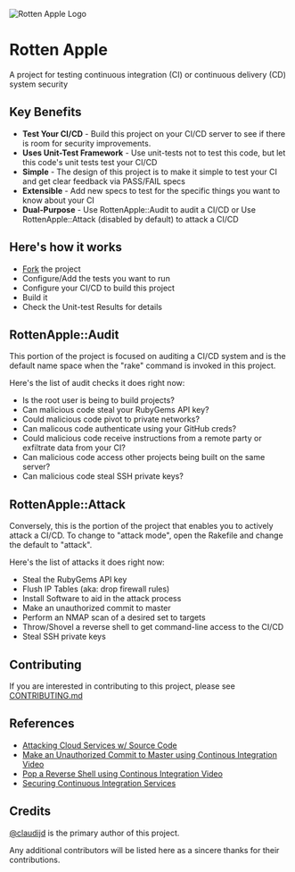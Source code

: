 ![Rotten Apple Logo](https://github.com/claudijd/rotten_apple/blob/master/images/rotten_apple.png?raw=true)

# Rotten Apple

A project for testing continuous integration (CI) or continuous delivery (CD) system security 

## Key Benefits

- **Test Your CI/CD** - Build this project on your CI/CD server to see if there is room for security improvements.
- **Uses Unit-Test Framework** - Use unit-tests not to test this code, but let this code's unit tests test your CI/CD
- **Simple** - The design of this project is to make it simple to test your CI and get clear feedback via PASS/FAIL specs
- **Extensible** - Add new specs to test for the specific things you want to know about your CI
- **Dual-Purpose** - Use RottenApple::Audit to audit a CI/CD or Use RottenApple::Attack (disabled by default) to attack a CI/CD

## Here's how it works

- [Fork](https://github.com/claudijd/rotten_apple/fork_select) the project
- Configure/Add the tests you want to run
- Configure your CI/CD to build this project
- Build it
- Check the Unit-test Results for details

## RottenApple::Audit

This portion of the project is focused on auditing a CI/CD system and is the default name space when the "rake" command is invoked in this project.

Here's the list of audit checks it does right now:

- Is the root user is being to build projects?
- Can malicious code steal your RubyGems API key?
- Could malicious code pivot to private networks?
- Can malicous code authenticate using your GitHub creds?
- Could malicious code receive instructions from a remote party or exfiltrate data from your CI?
- Can malicious code access other projects being built on the same server?
- Can malicious code steal SSH private keys?

## RottenApple::Attack

Conversely, this is the portion of the project that enables you to actively attack a CI/CD. To change to "attack mode", open the Rakefile and change the default to "attack".

Here's the list of attacks it does right now:

- Steal the RubyGems API key
- Flush IP Tables (aka: drop firewall rules)
- Install Software to aid in the attack process
- Make an unauthorized commit to master
- Perform an NMAP scan of a desired set to targets
- Throw/Shovel a reverse shell to get command-line access to the CI/CD
- Steal SSH private keys

## Contributing

If you are interested in contributing to this project, please see [CONTRIBUTING.md](https://github.com/claudijd/rotten_apple/blob/master/CONTRIBUTING.md)

## References

- [Attacking Cloud Services w/ Source Code](https://speakerdeck.com/claudijd/attacking-cloud-services-with-source-code)
- [Make an Unauthorized Commit to Master using Continous Integration Video](https://vimeo.com/65071593)
- [Pop a Reverse Shell using Continous Integration Video](https://vimeo.com/65071592)
- [Securing Continuous Integration Services](http://blog.spiderlabs.com/2013/05/securing-continuous-integration-services.html)

## Credits

[@claudijd](https://github.com/claudijd) is the primary author of this project.

Any additional contributors will be listed here as a sincere thanks for their contributions.
